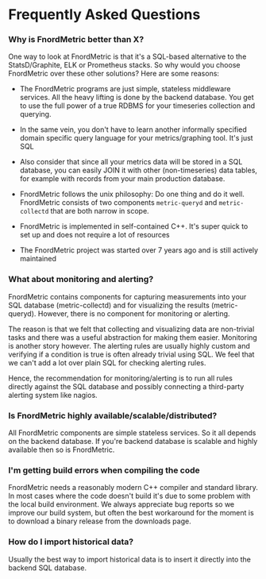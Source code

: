 Frequently Asked Questions
==========================

### Why is FnordMetric better than X?

One way to look at FnordMetric is that it's a SQL-based alternative to the
StatsD/Graphite, ELK or Prometheus stacks. So why would you choose FnordMetric
over these other solutions? Here are some reasons:

- The FnordMetric programs are just simple, stateless middleware services. All
  the heavy lifting is done by the backend database. You get to use the full
  power of a true RDBMS for your timeseries collection and querying.

- In the same vein, you don't have to learn another informally specified domain
  specific query language for your metrics/graphing tool. It's just SQL

- Also consider that since all your metrics data will be stored in a SQL database,
  you can easily JOIN it with other (non-timeseries) data tables, for example
  with records from your main production database.

- FnordMetric follows the unix philosophy: Do one thing and do it well. FnordMetric
  consists of two components `metric-queryd` and `metric-collectd` that are both
  narrow in scope.

- FnordMetric is implemented in self-contained C++. It's super quick to set up
  and does not require a lot of resources

- The FnordMetric project was started over 7 years ago and is still actively maintained


### What about monitoring and alerting?

FnordMetric contains components for capturing measurements into your SQL database
(metric-collectd) and for visualizing the results (metric-queryd). However, there
is no component for monitoring or alerting.

The reason is that we felt that collecting and visualizing data are non-trivial
tasks and there was a useful abstraction for making them easier. Monitoring is
another story however. The alerting rules are usually highly custom and verifying
if a condition is true is often already trivial using SQL. We feel that we can't
add a lot over plain SQL for checking alerting rules.

Hence, the recommendation for monitoring/alerting is to run all rules directly
against the SQL database and possibly connecting a third-party alerting system
like nagios.


### Is FnordMetric highly available/scalable/distributed?

All FnordMetric components are simple stateless services. So it all depends on
the backend database. If you're backend database is scalable and highly available
then so is FnordMetric.


### I'm getting build errors when compiling the code

FnordMetric needs a reasonably modern C++ compiler and standard library. In most
cases where the code doesn't build it's due to some problem with the local build
environment. We always appreciate bug reports so we improve our build system, but
often the best workaround for the moment is to download a binary release from the
downloads page.


### How do I import historical data?

Usually the best way to import historical data is to insert it directly into
the backend SQL database.

